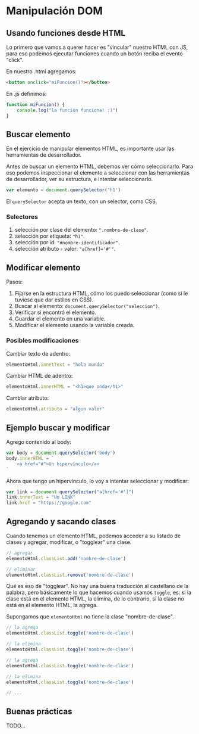 # Manipulación DOM

## Usando funciones desde HTML

Lo primero que vamos a querer hacer es "vincular" nuestro HTML con JS, para eso podemos ejecutar funciones cuando un botón reciba el evento "click".

En nuestro .html agregamos:

```html
<button onclick="miFuncion()"></button>
```

En .js definimos:

```js
function miFuncion() {
	console.log("la función funciona! :)")
}
```

## Buscar elemento

En el ejercicio de manipular elementos HTML, es importante usar las herramientas de desarrollador.

Antes de buscar un elemento HTML, debemos ver cómo seleccionarlo. Para eso podemos inspeccionar el elemento a seleccionar con las herramientas de desarrollador, ver su estructura, e intentar seleccionarlo.

```js
var elemento = document.querySelector('h1')
```

El `querySelector` acepta un texto, con un selector, como CSS.

### Selectores

1. selección por clase del elemento: `".nombre-de-clase"`.
2. selección por etiqueta: `"h1"`.
3. selección por id: `"#nombre-identificador"`.
4. selección atributo - valor: `"a[href]='#'"`.

## Modificar elemento

Pasos:

1. Fijarse en la estructura HTML, cómo los puedo seleccionar (como si le tuviese que dar estilos en CSS).
2. Buscar al elemento: `document.querySelector("seleccion")`.
3. Verificar si encontró el elemento.
4. Guardar el elemento en una variable.
5. Modificar el elemento usando la variable creada.

### Posibles modificaciones

Cambiar texto de adentro:

```js
elementoHtml.innetText = "hola mundo"
```

Cambiar HTML de adentro:

```js
elementoHtml.innerHTML = "<h1>que onda</h1>"
```

Cambiar atributo:

```js
elementoHtml.atributo = "algun valor"
```

## Ejemplo buscar y modificar

Agrego contenido al body:

```js
var body = document.querySelector('body')
body.innerHTML = `
	<a href="#">Un hipervínculo</a>
`
```

Ahora que tengo un hipervínculo, lo voy a intentar seleccionar y modificar:

```js
var link = document.querySelector("a[href='#']")
link.innerText = "Un LINK"
link.href = "https://google.com"
```

## Agregando y sacando clases

Cuando tenemos un elemento HTML, podemos acceder a su listado de clases y agregar, modificar, o "togglear" una clase.

```js
// agregar
elementoHtml.classList.add('nombre-de-clase')

// eliminar
elementoHtml.classList.remove('nombre-de-clase')
```

Qué es eso de "togglear". No hay una buena traducción al castellano de la palabra, pero básicamente lo que hacemos cuando usamos `toggle`, es: si la clase está en el elemento HTML, la elimina, de lo contrario, si la clase no está en el elemento HTML, la agrega.

Supongamos que `elementoHtml` no tiene la clase "nombre-de-clase".

```js
// la agrega
elementoHtml.classList.toggle('nombre-de-clase')

// la elimina
elementoHtml.classList.toggle('nombre-de-clase')

// la agrega
elementoHtml.classList.toggle('nombre-de-clase')

// la elimina
elementoHtml.classList.toggle('nombre-de-clase')

// ...
```

## Buenas prácticas

TODO...

